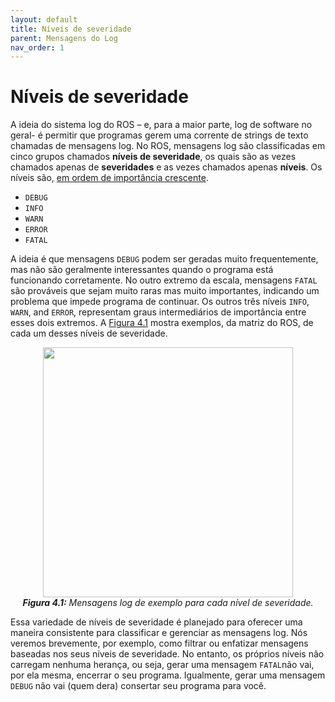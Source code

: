```yaml
---
layout: default
title: Níveis de severidade
parent: Mensagens do Log
nav_order: 1
---
```


# Níveis de severidade

A ideia do sistema log do ROS – e, para a maior parte, log de software no geral- é permitir
que programas gerem uma corrente de strings de texto chamadas de mensagens log. No ROS, mensagens
log são classificadas em cinco grupos chamados **níveis de severidade**, os quais são as vezes chamados apenas
de **severidades** e as vezes chamados apenas **níveis**. Os níveis são, [em ordem de importância crescente](http://wiki.ros.org/Verbosity%20Levels).

- `DEBUG`
- `INFO`
- `WARN`
- `ERROR`
- `FATAL`

A ideia é que mensagens `DEBUG` podem ser geradas muito frequentemente, mas não são geralmente interessantes quando o programa está funcionando corretamente. No outro extremo da escala,
mensagens `FATAL` são prováveis que sejam muito raras mas muito importantes, indicando
um problema que impede  programa de continuar. Os outros três níveis `INFO`, `WARN`, and `ERROR`, 
representam graus intermediários de importância entre esses dois extremos. A [Figura 4.1](#4.1) mostra exemplos, da matriz
do ROS, de cada um desses níveis de severidade.


<p align="center">
  <img src="https://user-images.githubusercontent.com/78389645/123879999-26e64600-d918-11eb-9d26-d283d9b3a365.png" width="400"/><br>
  <i><b><a name="4.1"> Figura 4.1:</a></b> Mensagens log de exemplo para cada nível de severidade.</i>
</p>

Essa variedade de níveis de severidade é planejado para oferecer uma maneira consistente para classificar e gerenciar as mensagens log. Nós veremos brevemente, por exemplo, como filtrar ou enfatizar mensagens baseadas nos seus níveis de severidade. No entanto, os próprios níveis não carregam nenhuma herança, ou seja, gerar uma mensagem `FATAL`não vai, por ela mesma, encerrar o seu programa. Igualmente, gerar uma mensagem `DEBUG` não vai (quem dera) consertar seu programa para você.
